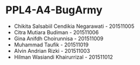 # PPL4-A4-BugArmy
- Chikita Salsabiil Cendikia Negarawati - 201511005
- Citra Mutiara Budiman - 201511006
- Gina Anifdh Choirunnisa - 201511009
- Muhammad Taufik - 201511019
- Alvin Andrian Rizki - 201511003
- Hilman Wasiandi Khairurrizal - 201511012
